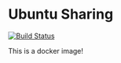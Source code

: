 Ubuntu Sharing
==============
[![Build Status](https://travis-ci.org/suitingtseng/ubuntu-sharing.svg?branch=master)](https://travis-ci.org/suitingtseng/ubuntu-sharing)

This is a docker image!

